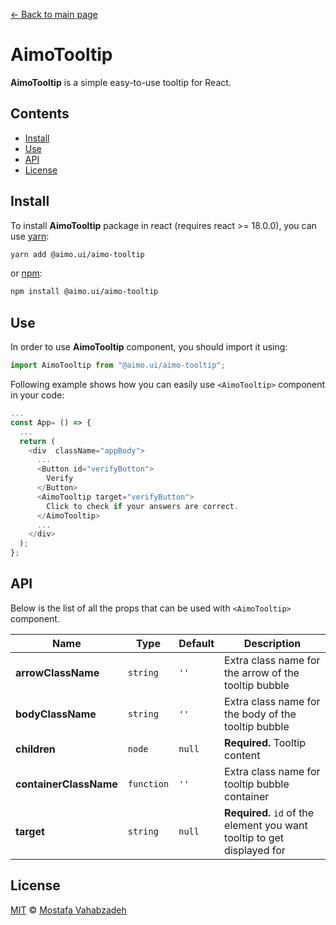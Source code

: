 [← Back to main page][main-page]

# AimoTooltip

**AimoTooltip** is a simple easy-to-use tooltip for React.

## Contents

- [Install](#install)
- [Use](#use)
- [API](#api)
- [License](#license)

## Install

To install **AimoTooltip** package in react (requires react >= 18.0.0), you can use [yarn][]:

```sh
yarn add @aimo.ui/aimo-tooltip
```

or [npm][]:

```sh
npm install @aimo.ui/aimo-tooltip
```

## Use

In order to use **AimoTooltip** component, you should import it using:

```js
import AimoTooltip from "@aimo.ui/aimo-tooltip";
```

Following example shows how you can easily use `<AimoTooltip>` component in your code:

```js
...
const App= () => {
  ...
  return (
    <div  className="appBody">
      ...
      <Button id="verifyButton">
        Verify
      </Button>
      <AimoTooltip target="verifyButton">
        Click to check if your answers are correct.
      </AimoTooltip>
      ...
    </div>
  );
};
```

## API

Below is the list of all the props that can be used with `<AimoTooltip>` component.

| Name                   | Type       | Default | Description                                                             |
| ---------------------- | ---------- | ------- | ----------------------------------------------------------------------- |
| **arrowClassName**     | `string`   | `''`    | Extra class name for the arrow of the tooltip bubble                    |
| **bodyClassName**      | `string`   | `''`    | Extra class name for the body of the tooltip bubble                     |
| **children**           | `node`     | `null`  | **Required.** Tooltip content                                           |
| **containerClassName** | `function` | `''`    | Extra class name for tooltip bubble container                           |
| **target**             | `string`   | `null`  | **Required.** `id` of the element you want tooltip to get displayed for |

## License

[MIT][license] © [Mostafa Vahabzadeh][author]

[main-page]: ../README.md
[yarn]: https://yarnpkg.com/cli/add
[npm]: https://docs.npmjs.com/cli/install
[license]: ../LICENSE
[author]: https://github.com/vah-most
